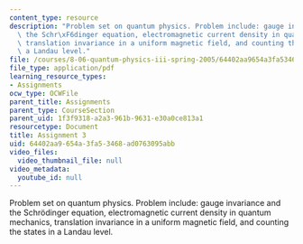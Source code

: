 ```yaml
---
content_type: resource
description: "Problem set on quantum physics. Problem include: gauge invariance and\
  \ the Schr\xF6dinger equation, electromagnetic current density in quantum mechanics,\
  \ translation invariance in a uniform magnetic field, and counting the states in\
  \ a Landau level."
file: /courses/8-06-quantum-physics-iii-spring-2005/64402aa9654a3fa53468ad0763095abb_ps3.pdf
file_type: application/pdf
learning_resource_types:
- Assignments
ocw_type: OCWFile
parent_title: Assignments
parent_type: CourseSection
parent_uid: 1f3f9318-a2a3-961b-9631-e30a0ce813a1
resourcetype: Document
title: Assignment 3
uid: 64402aa9-654a-3fa5-3468-ad0763095abb
video_files:
  video_thumbnail_file: null
video_metadata:
  youtube_id: null
---
```

Problem set on quantum physics. Problem include: gauge invariance and the Schrödinger equation, electromagnetic current density in quantum mechanics, translation invariance in a uniform magnetic field, and counting the states in a Landau level.

